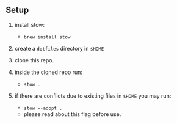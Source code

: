 ## Setup
1. install stow: 
    - `brew install stow`
2. create a `dotfiles` directory in `$HOME`
3. clone this repo.
4. inside the cloned repo run:
    - `stow .`

5. if there are conflicts due to existing files in `$HOME` you may run:
    - `stow --adopt .`
    * please read about this flag before use.

